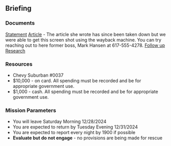 

## Briefing

### Documents

[Statement](https://calvinlf.github.io/DndTools/EveJergensenStatement.html)
[Article](https://calvinlf.github.io/DndTools/EvaJergensenArticle.png) - The article she wrote has since been taken down but we were able to get this screen shot using the wayback machine. You can try reaching out to here former boss, Mark Hansen at 617-555-4278.
[Follow up Research](https://calvinlf.github.io/DndTools/EvaJergensenResearch.html)

### Resources
- Chevy Suburban #0037
- $10,000 - on card. All spending must be recorded and be for appropriate government use.
- $1,000 - cash. All spending must be recorded and be for appropriate government use.

### Mission Parameters
- You will leave Saturday Morning 12/28/2024
- You are expected to return by Tuesday Evening 12/31/2024
- You are expected to report every night by 1900 if possible
- **Evaluate but do not engage** - no provisions are being made for rescue

